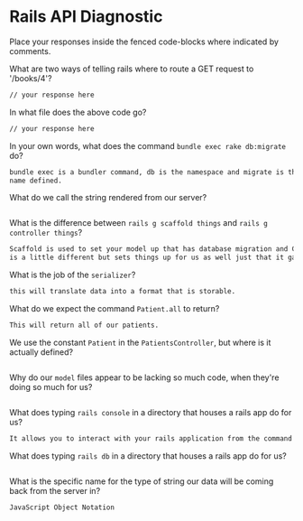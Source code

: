 # Rails API Diagnostic

Place your responses inside the fenced code-blocks where indicated by comments.


What are two ways of telling rails where to route a GET request to '/books/4'?

```bash
// your response here
```

In what file does the above code go?

```bash
// your response here
```

In your own words, what does the command `bundle exec rake db:migrate` do?

```bash
bundle exec is a bundler command, db is the namespace and migrate is the task
name defined.
```

What do we call the string rendered from our server?

```bash

```

What is the difference between `rails g scaffold things` and
`rails g controller things`?

```bash
Scaffold is used to set your model up that has database migration and Controller
is a little different but sets things up for us as well just that it gave us a controller file a functional test file and a view file.
```

What is the job of the `serializer`?

```bash
this will translate data into a format that is storable.
```

What do we expect the command `Patient.all` to return?

```bash
This will return all of our patients.
```

We use the constant `Patient` in the `PatientsController`, but where is it
actually defined?

```bash

```

Why do our `model` files appear to be lacking so much code, when they're doing
so much for us?

```bash

```

What does typing `rails console` in a directory that houses a rails app do for
us?

```bash
It allows you to interact with your rails application from the command line.
```

What does typing `rails db` in a directory that houses a rails app do for us?

```bash

```

What is the specific name for the type of string our data will be coming back
from the server in?

```bash
JavaScript Object Notation
```
